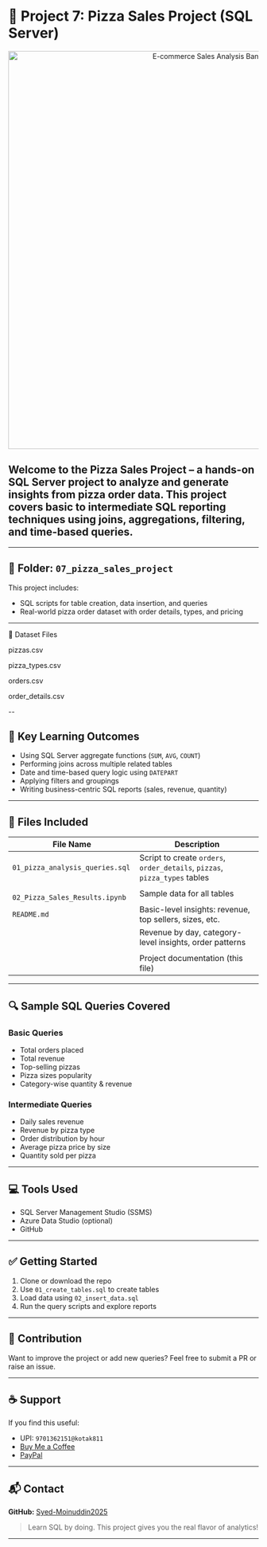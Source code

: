 # 🍕 Project 7: Pizza Sales Project (SQL Server)

<div align="center">
  <img src="https://github.com/Syed-Moinuddin2025/python_Journey/blob/main/E_commerce_%20sales_%20analysis/Images/e-commerce.png" width="800" alt="E-commerce Sales Analysis Banner">
</div>

## Welcome to the **Pizza Sales Project** – a hands-on SQL Server project to analyze and generate insights from pizza order data. This project covers basic to intermediate SQL reporting techniques using joins, aggregations, filtering, and time-based queries.

---

## 📂 Folder: `07_pizza_sales_project`

This project includes:

* SQL scripts for table creation, data insertion, and queries
* Real-world pizza order dataset with order details, types, and pricing

---
📂 Dataset Files

pizzas.csv

pizza_types.csv

orders.csv

order_details.csv



--
## 🧠 Key Learning Outcomes

* Using SQL Server aggregate functions (`SUM`, `AVG`, `COUNT`)
* Performing joins across multiple related tables
* Date and time-based query logic using `DATEPART`
* Applying filters and groupings
* Writing business-centric SQL reports (sales, revenue, quantity)

---

## 📄 Files Included

| File Name                      | Description                                                                |
| ------------------------------ | -------------------------------------------------------------------------- |
| `01_pizza_analysis_queries.sql` | Script to create `orders`, `order_details`, `pizzas`, `pizza_types` tables |
|`  02_Pizza_Sales_Results.ipynb`  | Sample data for all tables                                                 |
|  `README.md`                     | Basic-level insights: revenue, top sellers, sizes, etc.                    |
|                                | Revenue by day, category-level insights, order patterns                    |
|                                 |
|                                | Project documentation (this file)                                          |

---

## 🔍 Sample SQL Queries Covered

### Basic Queries

* Total orders placed
* Total revenue
* Top-selling pizzas
* Pizza sizes popularity
* Category-wise quantity & revenue

### Intermediate Queries

* Daily sales revenue
* Revenue by pizza type
* Order distribution by hour
* Average pizza price by size
* Quantity sold per pizza

---

## 💻 Tools Used

* SQL Server Management Studio (SSMS)
* Azure Data Studio (optional)
* GitHub

---

## ✅ Getting Started

1. Clone or download the repo
2. Use `01_create_tables.sql` to create tables
3. Load data using `02_insert_data.sql`
4. Run the query scripts and explore reports

---

## 🙌 Contribution

Want to improve the project or add new queries? Feel free to submit a PR or raise an issue.

---

## ☕ Support

If you find this useful:

* UPI: `9701362151@kotak811`
* [Buy Me a Coffee](https://coff.ee/syedmoin)
* [PayPal](https://paypal.me/syedmoinuddin101)

---

## 📬 Contact

**GitHub:** [Syed-Moinuddin2025](https://github.com/Syed-Moinuddin2025)

> Learn SQL by doing. This project gives you the real flavor of analytics!

---
